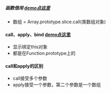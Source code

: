 ##### 函数借用    [demo点这里](https://github.com/baoendemao/javascript-summary/tree/master/demos/call_apply/call_apply-1.js) 
*  数组 = Array.prototype.slice.call(类数组对象)
#### call、apply、bind   [demo点这里](https://github.com/baoendemao/javascript-summary/tree/master/demos/call_apply/call_apply-2.js) 
* 显示绑定this对象
* 都是在Function.prototype上的
#### call和apply的区别
* call接受多个参数
* apply接受一个参数，第二个参数是一个数组
